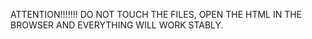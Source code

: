 ATTENTION!!!!!!! DO NOT TOUCH THE FILES, OPEN THE HTML IN THE BROWSER AND EVERYTHING WILL WORK STABLY.
